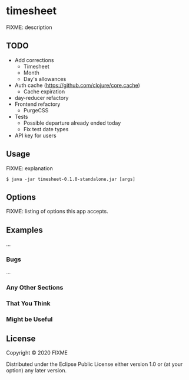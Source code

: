 # timesheet

FIXME: description

## TODO

* Add corrections
    * Timesheet
    * Month
    * Day's allowances
* Auth cache (https://github.com/clojure/core.cache)
    * Cache expiration
* day-reducer refactory
* Frontend refactory
    * PurgeCSS
* Tests
    - Possible departure already ended today
    - Fix test date types
* API key for users

## Usage

FIXME: explanation

    $ java -jar timesheet-0.1.0-standalone.jar [args]

## Options

FIXME: listing of options this app accepts.

## Examples

...

### Bugs

...

### Any Other Sections
### That You Think
### Might be Useful

## License

Copyright © 2020 FIXME

Distributed under the Eclipse Public License either version 1.0 or (at
your option) any later version.
